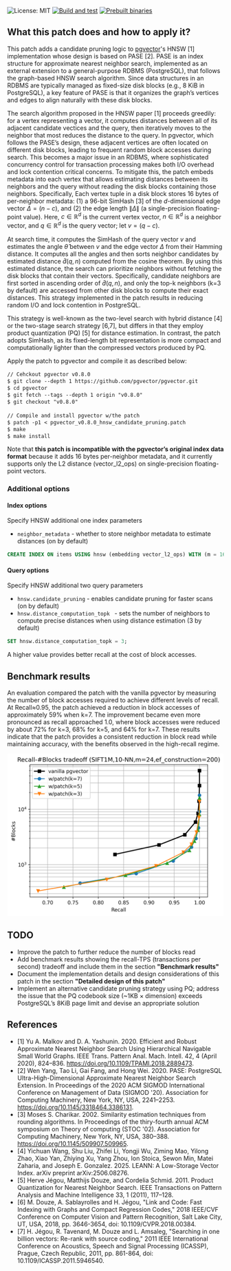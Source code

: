 ![License: MIT](https://img.shields.io/badge/License-MIT-blue.svg)
[![Build and test](https://github.com/maropu/pgvector_hnsw_candidate_pruning_patch/actions/workflows/BuildAndTests.yml/badge.svg)](https://github.com/maropu/pgvector_hnsw_candidate_pruning_patch/actions/workflows/BuildAndTests.yml)
[![Prebuilt binaries](https://github.com/maropu/pgvector_hnsw_candidate_pruning_patch/actions/workflows/ExtensionDistribution.yml/badge.svg)](https://github.com/maropu/pgvector_hnsw_candidate_pruning_patch/actions/workflows/ExtensionDistribution.yml)

## What this patch does and how to apply it?

This patch adds a candidate pruning logic to [pgvector](https://github.com/pgvector/pgvector)'s HNSW [1] implementation whose design is based on PASE [2].
PASE is an index structure for approximate nearest neighbor search, implemented as an external extension to a general-purpose RDBMS (PostgreSQL),
that follows the graph-based HNSW search algorithm. Since data structures in an RDBMS are typically managed as fixed-size disk blocks
(e.g., 8 KiB in PostgreSQL), a key feature of PASE is that it organizes the graph’s vertices and edges to align naturally with these disk blocks.

The search algorithm proposed in the HNSW paper [1] proceeds greedily: for a vertex representing a vector, it computes distances
between all of its adjacent candidate vectices and the query, then iteratively moves to the neighbor that most reduces the distance to the query.
In pgvector, which follows the PASE’s design, these adjacent vertices are often located on different disk blocks, leading to frequent random block accesses during search.
This becomes a major issue in an RDBMS, where sophisticated concurrency control for transaction processing makes both I/O overhead and lock contention critical concerns.
To mitigate this, the patch embeds metadata into each vertex that allows estimating distances between its neighbors and the query
without reading the disk blocks containing those neighbors.
Specifically, Each vertex tuple in a disk block stores 16 bytes of per-neighbor metadata:
(1) a 96-bit SimHash [3] of the $d$-dimensional edge vector $\Delta = (n - c)$, and (2) the edge length $\lVert \Delta \rVert$ (a single-precision floating-point value).
Here, $c \in \mathbb{R}^d$ is the current vertex vector, $n \in \mathbb{R}^d$ is a neighbor vector, and $q \in \mathbb{R}^d$ is the query vector; let $v = (q - c)$.

At search time, it computes the SimHash of the query vector $v$ and estimates the angle $\hat{\theta}$ between $v$ and the edge vector $\Delta$ from their Hamming distance.
It computes all the angles and then sorts neighbor candidates by estimated distance $\widehat{d}(q,n)$ computed from the cosine theorem. 
By using this estimated distance, the search can prioritize neighbors without fetching the disk blocks that contain their vectors.
Specifically, candidate neighbors are first sorted in ascending order of $\widehat{d}(q,n)$,
and only the top-k neighbors (k=3 by default) are accessed from other disk blocks to compute their exact distances.
This strategy implemented in the patch results in reducing random I/O and lock contention in PostgreSQL.

This strategy is well-known as the two-level search with hybrid distance [4] or the two-stage search strategy [6,7], but differs in that
they employ product quantization (PQ) [5] for distance estimation.
In contrast, the patch adopts SimHash, as its fixed-length bit representation is more compact and
computationally lighter than the compressed vectors produced by PQ.

Apply the patch to pgvector and compile it as described below:

```shell
// Cehckout pgvector v0.8.0
$ git clone --depth 1 https://github.com/pgvector/pgvector.git
$ cd pgvector
$ git fetch --tags --depth 1 origin "v0.8.0"
$ git checkout "v0.8.0"

// Compile and install pgvector w/the patch
$ patch -p1 < pgvector_v0.8.0_hnsw_candidate_pruning.patch
$ make
$ make install
```

Note that **this patch is incompatible with the pgvector’s original index data format** because it adds 16 bytes per-neighbor metadata, and
it currently supports only the L2 distance (vector_l2_ops) on single-precision floating-point vectors.

### Additional options

#### Index options

Specify HNSW additional one index parameters

- `neighbor_metadata` - whether to store neighbor metadata to estimate distances (on by default)

```sql
CREATE INDEX ON items USING hnsw (embedding vector_l2_ops) WITH (m = 16, ef_construction = 64, neighbor_metadata = on);
```

#### Query options

Specify HNSW additional two query parameters

- `hnsw.candidate_pruning` - enables candidate pruning for faster scans (on by default)
- `hnsw.distance_computation_topk ` - sets the number of neighbors to compute precise distances when using distance estimation (3 by default)

```sql
SET hnsw.distance_computation_topk = 3;
```

A higher value provides better recall at the cost of block accesses.

## Benchmark results

An evaluation compared the patch with the vanilla pgvector by measuring the number of block accesses required to achieve different levels of recall.
At Recall≈0.95, the patch achieved a reduction in block accesses of approximately 59% when k=7. The improvement became even more pronounced as recall approached 1.0,
where block accesses were reduced by about 72% for k=3, 68% for k=5, and 64% for k=7. These results indicate that the patch provides a consistent reduction
in block read while maintaining accuracy, with the benefits observed in the high-recall regime.

<img src="resources/sift1m_recall_blocks_tradeoff.png" width="600">

## TODO

 - Improve the patch to further reduce the number of blocks read
 - Add benchmark results showing the recall-TPS (transactions per second) tradeoff and include them in the section **"Benchmark results"**
 - Document the implementation details and design considerations of this patch in the section **"Detailed design of this patch"**
 - Implement an alternative candidate pruning strategy using PQ; address the issue that the PQ codebook size (~1KB × dimension) exceeds PostgreSQL’s 8KiB page limit and devise an appropriate solution


## References

 - [1] Yu A. Malkov and D. A. Yashunin. 2020. Efficient and Robust Approximate Nearest Neighbor Search Using Hierarchical Navigable Small World Graphs. IEEE Trans. Pattern Anal. Mach. Intell. 42, 4 (April 2020), 824–836. https://doi.org/10.1109/TPAMI.2018.2889473.
 - [2] Wen Yang, Tao Li, Gai Fang, and Hong Wei. 2020. PASE: PostgreSQL Ultra-High-Dimensional Approximate Nearest Neighbor Search Extension. In Proceedings of the 2020 ACM SIGMOD International Conference on Management of Data (SIGMOD '20). Association for Computing Machinery, New York, NY, USA, 2241–2253. https://doi.org/10.1145/3318464.3386131.
 - [3] Moses S. Charikar. 2002. Similarity estimation techniques from rounding algorithms. In Proceedings of the thiry-fourth annual ACM symposium on Theory of computing (STOC '02). Association for Computing Machinery, New York, NY, USA, 380–388. https://doi.org/10.1145/509907.509965.
 - [4] Yichuan Wang, Shu Liu, Zhifei Li, Yongji Wu, Ziming Mao, Yilong Zhao, Xiao Yan, Zhiying Xu, Yang Zhou, Ion Stoica, Sewon Min, Matei Zaharia, and Joseph E. Gonzalez. 2025. LEANN: A Low-Storage Vector Index. arXiv preprint arXiv:2506.08276.
 - [5] Herve Jégou, Matthijs Douze, and Cordelia Schmid. 2011. Product Quantization for Nearest Neighbor Search. IEEE Transactions on Pattern Analysis and Machine Intelligence 33, 1 (2011), 117–128.
 - [6] M. Douze, A. Sablayrolles and H. Jégou, "Link and Code: Fast Indexing with Graphs and Compact Regression Codes," 2018 IEEE/CVF Conference on Computer Vision and Pattern Recognition, Salt Lake City, UT, USA, 2018, pp. 3646-3654, doi: 10.1109/CVPR.2018.00384.
 - [7] H. Jégou, R. Tavenard, M. Douze and L. Amsaleg, "Searching in one billion vectors: Re-rank with source coding," 2011 IEEE International Conference on Acoustics, Speech and Signal Processing (ICASSP), Prague, Czech Republic, 2011, pp. 861-864, doi: 10.1109/ICASSP.2011.5946540.

